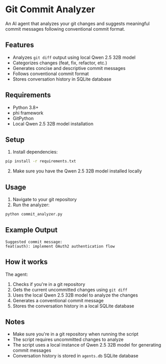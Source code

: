 # Git Commit Analyzer

An AI agent that analyzes your git changes and suggests meaningful commit messages following conventional commit format.

## Features
- Analyzes `git diff` output using local Qwen 2.5 32B model
- Categorizes changes (feat, fix, refactor, etc.)
- Generates concise and descriptive commit messages
- Follows conventional commit format
- Stores conversation history in SQLite database

## Requirements
- Python 3.8+
- phi framework
- GitPython
- Local Qwen 2.5 32B model installation

## Setup
1. Install dependencies:
```bash
pip install -r requirements.txt
```

2. Make sure you have the Qwen 2.5 32B model installed locally

## Usage
1. Navigate to your git repository
2. Run the analyzer:
```bash
python commit_analyzer.py
```

## Example Output
```
Suggested commit message:
feat(auth): implement OAuth2 authentication flow
```

## How it works
The agent:
1. Checks if you're in a git repository
2. Gets the current uncommitted changes using `git diff`
3. Uses the local Qwen 2.5 32B model to analyze the changes
4. Generates a conventional commit message
5. Stores the conversation history in a local SQLite database

## Notes
- Make sure you're in a git repository when running the script
- The script requires uncommitted changes to analyze
- The script uses a local instance of Qwen 2.5 32B model for generating commit messages
- Conversation history is stored in `agents.db` SQLite database